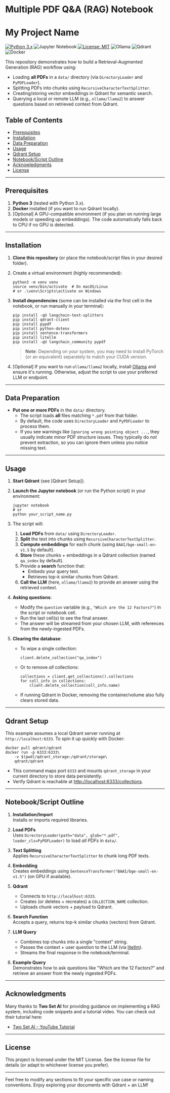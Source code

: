 Multiple PDF Q&A (RAG) Notebook
===============================

# My Project Name

[![Python 3.x](https://img.shields.io/badge/Python-3.x-blue.svg)](https://www.python.org/downloads/)
![Jupyter Notebook](https://img.shields.io/badge/Notebook-Jupyter-orange)
[![License: MIT](https://img.shields.io/badge/License-MIT-yellow.svg)](./LICENSE)
![Ollama](https://img.shields.io/badge/LLM-ollama%2Fllama2-green)
![Qdrant](https://img.shields.io/badge/Vector%20DB-Qdrant-green)
![Docker](https://img.shields.io/badge/Docker-blue)

This repository demonstrates how to build a Retrieval-Augmented Generation (RAG) workflow using:

-   Loading **all PDFs** in a `data/` directory (via `DirectoryLoader` and `PyPDFLoader`).
-   Splitting PDFs into chunks using `RecursiveCharacterTextSplitter`.
-   Creating/storing vector embeddings in Qdrant for semantic search.
-   Querying a local or remote LLM (e.g., `ollama/llama2`) to answer questions based on retrieved context from Qdrant.

Table of Contents
-----------------

-   [Prerequisites](Prequisites)
-   [Installation](Installation)
-   [Data Preparation](Data-Preparation)
-   [Usage](Usage)
-   [Qdrant Setup](Qdrant-Setup)
-   [Notebook/Script Outline](Notebook/Script-Outline)
-   [Acknowledgments](Acknowledgments)
-   [License](License)

* * * * *

Prerequisites
-------------

1.  **Python 3** (tested with Python 3.x).
2.  **Docker** installed (if you want to run Qdrant locally).
3.  [Optional] A GPU-compatible environment (if you plan on running large models or speeding up embeddings). The code automatically falls back to CPU if no GPU is detected.

* * * * *

Installation
------------

1.  **Clone this repository** (or place the notebook/script files in your desired folder).

2.  Create a virtual environment (highly recommended):

    ```
    python3 -m venv venv
    source venv/bin/activate  # On macOS/Linux
    # or .\venv\Scripts\activate on Windows

    ```

3.  **Install dependencies** (some can be installed via the first cell in the notebook, or run manually in your terminal):

    ```
    pip install -qU langchain-text-splitters
    pip install qdrant-client
    pip install pypdf
    pip install python-dotenv
    pip install sentence-transformers
    pip install litellm
    pip install -qU langchain_community pypdf

    ```

    > **Note**: Depending on your system, you may need to install PyTorch (or an equivalent) separately to match your CUDA version.

4.  [Optional] If you want to run `ollama/llama2` locally, install [Ollama](https://github.com/jmorganca/ollama) and ensure it's running. Otherwise, adjust the script to use your preferred LLM or endpoint.

* * * * *

Data Preparation
----------------

-   **Put one or more PDFs** in the `data/` directory.
    -   The script loads **all** files matching `*.pdf` from that folder.
    -   By default, the code uses `DirectoryLoader` and `PyPDFLoader` to process them.
    -   If you see warnings like `Ignoring wrong pointing object ...`, they usually indicate minor PDF structure issues. They typically do *not* prevent extraction, so you can ignore them unless you notice missing text.

* * * * *

Usage
-----

1.  **Start Qdrant** (see [Qdrant Setup]).

2.  **Launch the Jupyter notebook** (or run the Python script) in your environment:

    ```
    jupyter notebook
    # or
    python your_script_name.py

    ```

3.  The script will:

    1.  **Load PDFs** from `data/` using `DirectoryLoader`.
    2.  **Split** the text into chunks using `RecursiveCharacterTextSplitter`.
    3.  **Compute embeddings** for each chunk (using `BAAI/bge-small-en-v1.5` by default).
    4.  **Store** these chunks + embeddings in a Qdrant collection (named `qa_index` by default).
    5.  Provide a **search** function that:
        -   Embeds your query text.
        -   Retrieves top-k similar chunks from Qdrant.
    6.  **Call the LLM** (here, `ollama/llama2`) to provide an answer using the retrieved context.
4.  **Asking questions**:

    -   Modify the `question` variable (e.g., `"Which are the 12 Factors?"`) in the script or notebook cell.
    -   Run the last cell(s) to see the final answer.
    -   The answer will be streamed from your chosen LLM, with references from the newly-ingested PDFs.
5.  **Clearing the database**:

    -   To wipe a single collection:

        ```
        client.delete_collection("qa_index")

        ```

    -   Or to remove *all* collections:

        ```
        collections = client.get_collections().collections
        for coll_info in collections:
            client.delete_collection(coll_info.name)

        ```

    -   If running Qdrant in Docker, removing the container/volume also fully clears stored data.

* * * * *

Qdrant Setup
------------

This example assumes a local Qdrant server running at `http://localhost:6333`. To spin it up quickly with Docker:

```
docker pull qdrant/qdrant
docker run -p 6333:6333\
    -v $(pwd)/qdrant_storage:/qdrant/storage\
    qdrant/qdrant

```

-   This command maps port `6333` and mounts `qdrant_storage` in your current directory to store data persistently.
-   Verify Qdrant is reachable at <http://localhost:6333/collections>.

* * * * *

Notebook/Script Outline
-----------------------

1.  **Installation/Import**\
    Installs or imports required libraries.

2.  **Load PDFs**\
    Uses `DirectoryLoader(path="data", glob="*.pdf", loader_cls=PyPDFLoader)` to load *all PDFs* in `data/`.

3.  **Text Splitting**\
    Applies `RecursiveCharacterTextSplitter` to chunk long PDF texts.

4.  **Embedding**\
    Creates embeddings using `SentenceTransformer("BAAI/bge-small-en-v1.5")` (on GPU if available).

5.  **Qdrant**

    -   Connects to `http://localhost:6333`.
    -   Creates (or deletes + recreates) a `COLLECTION_NAME` collection.
    -   Uploads chunk vectors + payload to Qdrant.
6.  **Search Function**\
    Accepts a query, returns top-k similar chunks (vectors) from Qdrant.

7.  **LLM Query**

    -   Combines top chunks into a single "context" string.
    -   Passes the context + user question to the LLM (via [litellm](https://github.com/mitchellharvey/litellm)).
    -   Streams the final response in the notebook/terminal.
8.  **Example Query**\
    Demonstrates how to ask questions like "Which are the 12 Factors?" and retrieve an answer from the newly ingested PDFs.

* * * * *

Acknowledgments
---------------

Many thanks to **Two Set AI** for providing guidance on implementing a RAG system, including code snippets and a tutorial video. You can check out their tutorial here:

-   [Two Set AI - YouTube Tutorial](https://www.youtube.com/watch?v=FKmjT93D50U)

* * * * *

License
-------

This project is licensed under the MIT License. See the license file for details (or adapt to whichever license you prefer).

* * * * *

Feel free to modify any sections to fit your specific use case or naming conventions. Enjoy exploring your documents with Qdrant + an LLM!